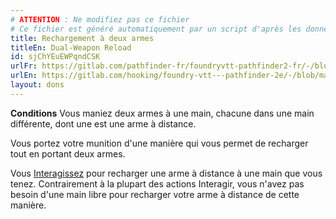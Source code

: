 ```yaml
---
# ATTENTION : Ne modifiez pas ce fichier
# Ce fichier est généré automatiquement par un script d'après les données du module Foundry VTT officiel et de sa traduction
title: Rechargement à deux armes
titleEn: Dual-Weapon Reload
id: sjChYEuEWPqndCSK
urlFr: https://gitlab.com/pathfinder-fr/foundryvtt-pathfinder2-fr/-/blob/master/data/feats/sjChYEuEWPqndCSK.htm
urlEn: https://gitlab.com/hooking/foundry-vtt---pathfinder-2e/-/blob/master/packs/data/feats.db/dual-weapon-reload.json
layout: dons
---
```

**Conditions** Vous maniez deux armes à une main, chacune dans une main différente, dont une est une arme à distance.

Vous portez votre munition d'une manière qui vous permet de recharger tout en portant deux armes.

Vous [Interagissez](../actions/interagir.md) pour recharger une arme à distance à une main que vous tenez. Contrairement à la plupart des actions Interagir, vous n'avez pas besoin d'une main libre pour recharger votre arme à distance de cette manière.
